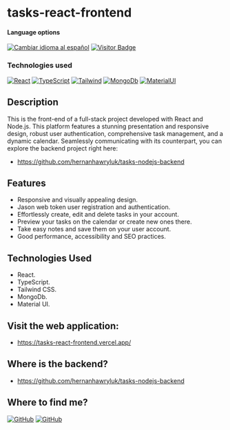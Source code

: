 # tasks-react-frontend

<div>
<h4>Language options</h4>
  <a href="https://github.com/hernanhawryluk/tasks-react-frontend/blob/main/README.es.md"><img alt="Cambiar idioma al español" src="https://img.shields.io/badge/idioma-español-yellow.svg"></a>
  <a href="#"><img alt="Visitor Badge" src="https://visitor-badge.laobi.icu/badge?page_id=hernanhawryluk.tasks-react-frontend"></a>
</div>
<div>
  <h3>Technologies used</h3>
  <a href="#"><img alt="React" src="https://img.shields.io/badge/React-18.2.0-blue?logo=react"></a>
  <a href="#"><img alt="TypeScript" src="https://img.shields.io/badge/TypeScript-5.2.2-blue?logo=typescript"></a>
  <a href="#"><img alt="Tailwind" src="https://img.shields.io/badge/Tailwind--CSS-3.3.5-blue?logo=tailwindcss"></a>
  <a href="#"><img alt="MongoDb" src="https://img.shields.io/badge/MongoDb-7.0-blue?logo=mongodb"></a>
  <a href="#"><img alt="MaterialUI" src="https://img.shields.io/badge/Material%20UI-14.5.0-blue?logo=mui"></a>
</div>

## Description

This is the front-end of a full-stack project developed with React and Node.js. This platform features a stunning presentation and responsive design, robust user authentication, comprehensive task management, and a dynamic calendar. Seamlessly communicating with its counterpart, you can explore the backend project right here:

- https://github.com/hernanhawryluk/tasks-nodejs-backend

## Features

- Responsive and visually appealing design.
- Jason web token user registration and authentication.
- Effortlessly create, edit and delete tasks in your account.
- Preview your tasks on the calendar or create new ones there.
- Take easy notes and save them on your user account.
- Good performance, accessibility and SEO practices.

## Technologies Used

- React.
- TypeScript.
- Tailwind CSS.
- MongoDb.
- Material UI.

## Visit the web application:

- https://tasks-react-frontend.vercel.app/

## Where is the backend?

- https://github.com/hernanhawryluk/tasks-nodejs-backend

## Where to find me?

<div>
  <a href="https://github.com/hernanhawryluk"><img alt="GitHub" src="https://img.shields.io/badge/GitHub-grey?style=for-the-badge&logo=github"></a>
  <a href="https://www.linkedin.com/in/hernan-hawryluk"><img alt="GitHub" src="https://img.shields.io/badge/LinkedIn-blue?style=for-the-badge&logo=linkedin"></a>
</div>

